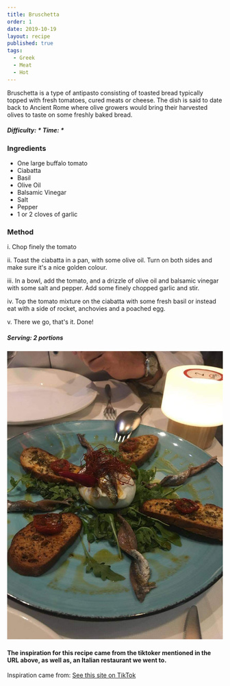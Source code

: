 ```yaml
---
title: Bruschetta
order: 1
date: 2019-10-19
layout: recipe
published: true
tags:
  - Greek
  - Meat
  - Hot
---
```

Bruschetta is a type of antipasto consisting of toasted bread typically topped with fresh tomatoes, cured meats or cheese. The dish is said to date back to Ancient Rome where olive growers would bring their harvested olives to taste on some freshly baked bread.

##### Difficulty: \* Time: \*

### Ingredients

* One large buffalo tomato
* Ciabatta
* Basil
* Olive Oil
* Balsamic Vinegar
* Salt
* Pepper
* 1 or 2 cloves of garlic

### Method

i. Chop finely the tomato

ii. Toast the ciabatta in a pan, with some olive oil. Turn on both sides and make sure it's a nice golden colour.

iii. In a bowl, add the tomato, and a drizzle of olive oil and balsamic vinegar with some salt and pepper. Add some finely chopped garlic and stir.

iv. Top the tomato mixture on the ciabatta with some fresh basil or instead eat with a side of rocket, anchovies and a poached egg. 

v. There we go, that's it. Done!

##### Serving: 2 portions

![Two slices of Bruschetta : fresh tomato mix on toasted Ciabatta](../uploads/brushetta.jpg "Bruschetta")

#### The inspiration for this recipe came from the tiktoker mentioned in the URL above, as well as, an Italian restaurant we went to.

Inspiration came from: [See this site on TikTok](<https://www.tiktok.com/@eitan/video/6845019460416376070?lang=en>)